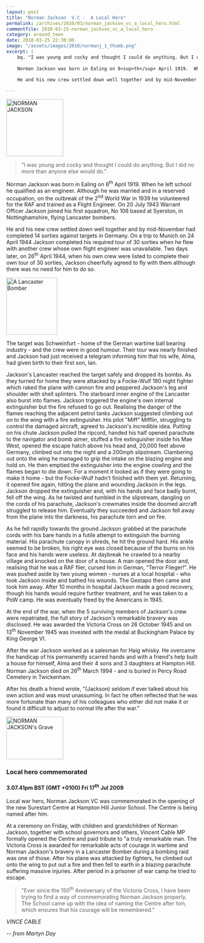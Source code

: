 ```yaml
---
layout: post
title: "Norman Jackson  V.C -  A Local Hero"
permalink: /archives/2010/03/norman_jackson_vc_a_local_hero.html
commentfile: 2010-03-25-norman_jackson_vc_a_local_hero
category: around_town
date: 2010-03-25 22:30:00
image: "/assets/images/2010/normanj_1_thumb.png"
excerpt: |
    bq. "I was young and cocky and thought I could do anything. But I did no more than anyone else would do."
    
    Norman Jackson was born in Ealing on 8<sup>th</sup> April 1919.  When he left school he qualified as an engineer. Although he was married and in a reserved occupation, on the outbreak of the 2<sup>nd</sup> World War in 1939 he volunteered for the RAF and trained as a Flight Engineer. On 20 July 1943 Warrant Officer Jackson joined his first squadron, No 106 based at Syerston, in Nottinghamshire, flying Lancaster bombers.
    
    He and his new crew settled down well together and by mid-November had completed 14 sorties against targets in Germany. On a trip to Munich on 24 April 1944 Jackson completed his required tour of 30 sorties when he flew with another crew whose own flight engineer was unavailable. Two days later, on 26<sup>th</sup> April 1944, when his own crew were listed to complete their own tour of 30 sorties, Jackson cheerfully agreed to fly with them although there was no need for him to do so.

---
```


<a href="/assets/images/2010/normanj_1.png" title="See larger version of - NORMAN JACKSON"><img src="/assets/images/2010/normanj_1_thumb.png" width="150" height="150" alt="NORMAN JACKSON" class="photo right" /></a>

> "I was young and cocky and thought I could do anything. But I did no more than anyone else would do."

Norman Jackson was born in Ealing on 8<sup>th</sup> April 1919. When he left school he qualified as an engineer. Although he was married and in a reserved occupation, on the outbreak of the 2<sup>nd</sup> World War in 1939 he volunteered for the RAF and trained as a Flight Engineer. On 20 July 1943 Warrant Officer Jackson joined his first squadron, No 106 based at Syerston, in Nottinghamshire, flying Lancaster bombers.

He and his new crew settled down well together and by mid-November had completed 14 sorties against targets in Germany. On a trip to Munich on 24 April 1944 Jackson completed his required tour of 30 sorties when he flew with another crew whose own flight engineer was unavailable. Two days later, on 26<sup>th</sup> April 1944, when his own crew were listed to complete their own tour of 30 sorties, Jackson cheerfully agreed to fly with them although there was no need for him to do so.

<a href="/assets/images/2010/normanj_2.png" title="See larger version of - A Lancaster Bomber"><img src="/assets/images/2010/normanj_2_thumb.png" width="134" height="150" alt="A Lancaster Bomber" class="photo right" /></a>

The target was Schweinfurt - home of the German wartime ball bearing industry - and the crew were in good humour. Their tour was nearly finished and Jackson had just received a telegram informing him that his wife, Alma, had given birth to their first son, Ian.

Jackson's Lancaster reached the target safely and dropped its bombs. As they turned for home they were attacked by a Focke-Wulf 190 night fighter which raked the plane with cannon fire and peppered Jackson's leg and shoulder with shell splinters. The starboard inner engine of the Lancaster also burst into flames. Jackson triggered the engine's own internal extinguisher but the fire refused to go out. Realising the danger of the flames reaching the adjacent petrol tanks Jackson suggested climbing out on to the wing with a fire extinguisher. His pilot "Miff" Mifflin, struggling to control the damaged aircraft, agreed to Jackson's incredible idea. Putting on his chute Jackson pulled the ripcord, handed his half opened parachute to the navigator and bomb aimer, stuffed a fire extinguisher inside his Mae West, opened the escape hatch above his head and, 20,000 feet above Germany, climbed out into the night and a 200mph slipstream. Clambering out onto the wing he managed to grip the intake on the blazing engine and hold on. He then emptied the extinguisher into the engine cowling and the flames began to die down. For a moment it looked as if they were going to make it home - but the Focke-Wulf hadn't finished with them yet. Returning, it opened fire again, hitting the plane and wounding Jackson in the legs. Jackson dropped the extinguisher and, with his hands and face badly burnt, fell off the wing. As he twisted and tumbled in the slipstream, dangling on the cords of his parachute, Jackson's crewmates inside the doomed aircraft struggled to release him. Eventually they succeeded and Jackson fell away from the plane into the darkness, his parachute torn and on fire.

As he fell rapidly towards the ground Jackson grabbed at the parachute cords with his bare hands in a futile attempt to extinguish the burning material. His parachute canopy in shreds, he hit the ground hard. His ankle seemed to be broken, his right eye was closed because of the burns on his face and his hands were useless. At daybreak he crawled to a nearby village and knocked on the door of a house. A man opened the door and, realising that he was a RAF flier, cursed him in German, "Terror Flieger!". He was pushed aside by two young women - nurses at a local hospital - who took Jackson inside and bathed his wounds. The Gestapo then came and took him away. After 10 months in hospital Jackson made a good recovery, though his hands would require further treatment, and he was taken to a PoW camp. He was eventually freed by the Americans in 1945.

At the end of the war, when the 5 surviving members of Jackson's crew were repatriated, the full story of Jackson's remarkable bravery was disclosed. He was awarded the Victoria Cross on 26 October 1945 and on 13<sup>th</sup> November 1945 was invested with the medal at Buckingham Palace by King George VI.

After the war Jackson worked as a salesman for Haig whisky. He overcame the handicap of his permanently scarred hands and with a friend's help built a house for himself, Alma and their 4 sons and 3 daughters at Hampton Hill. Norman Jackson died on 26<sup>th</sup> March 1994 - and is buried in Percy Road Cemetery in Twickenham.

After his death a friend wrote, "(Jackson) seldom if ever talked about his own action and was most unassuming. In fact he often reflected that he was more fortunate than many of his colleagues who either did not make it or found it difficult to adjust to normal life after the war."

<div markdown="1" class="box">
<a href="/assets/images/2010/normanj_3.png" title="See larger version of - NORMAN JACKSON's Grave"><img src="/assets/images/2010/normanj_3_thumb.png" width="150" height="112" alt="NORMAN JACKSON's Grave" class="photo left" /></a>

### Local hero commemorated

#### 3.07.41pm BST (GMT +0100) Fri 17<sup>th</sup> Jul 2009

Local war hero, Norman Jackson VC was commemorated in the opening of the new Surestart Centre at Hampton Hill Junior School. The Centre is being named after him.

At a ceremony on Friday, with children and grandchildren of Norman Jackson, together with school governors and others, Vincent Cable MP formally opened the Centre and paid tribute to "a truly remarkable man. The Victoria Cross is awarded for remarkable acts of courage in wartime and Norman Jackson's bravery in a Lancaster Bomber during a bombing raid was one of those. After his plane was attacked by fighters, he climbed out onto the wing to put out a fire and then fell to earth in a blazing parachute suffering massive injuries. After period in a prisoner of war camp he tried to escape.

> "Ever since the 150<sup>th</sup> Anniversary of the Victoria Cross, I have been trying to find a way of commemorating Norman Jackson properly. The School came up with the idea of naming the Centre after him, which ensures that his courage will be remembered."

<cite>VINCE CABLE</cite>

</div>
<cite>-- from Martyn Day</cite>
